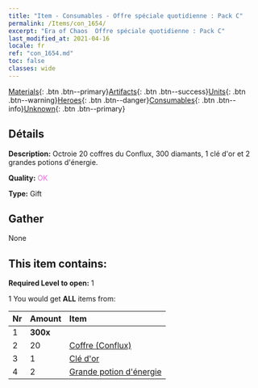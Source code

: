 ```yaml
---
title: "Item - Consumables - Offre spéciale quotidienne : Pack C"
permalink: /Items/con_1654/
excerpt: "Era of Chaos  Offre spéciale quotidienne : Pack C"
last_modified_at: 2021-04-16
locale: fr
ref: "con_1654.md"
toc: false
classes: wide
---
```

 [Materials](/fr/Items/){: .btn .btn--primary}[Artifacts](/fr/Items/Artifacts/){: .btn .btn--success}[Units](/fr/Items/Units/){: .btn .btn--warning}[Heroes](/fr/Items/Heroes/){: .btn .btn--danger}[Consumables](/fr/Items/Consumables/){: .btn .btn--info}[Unknown](/fr/Items/Unknown/){: .btn .btn--primary}

## Détails
 **Description:** Octroie 20 coffres du Conflux, 300 diamants, 1 clé d'or et 2 grandes potions d'énergie.

 **Quality:** <span style="color: #DA70D6">OK</span>

 **Type:** Gift

## Gather

  None

## This item contains:

 **Required Level to open:** 1

 1 You would get **ALL** items  from:

  | Nr | Amount |     Item    |
  |:---|:-------|:------------|
  | 1 |  **300x** | <i class="fas fa-gem"/> |  | 
  | 2 | 20 | [Coffre (Conflux)](/fr/Items/con_1275/) |  | 
  | 3 | 1 | [Clé d'or](/fr/Items/con_783/) |  | 
  | 4 | 2 | [Grande potion d'énergie](/fr/Items/con_706/) |  | 
